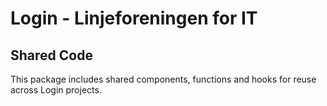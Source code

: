 # Login - Linjeforeningen for IT
## Shared Code

This package includes shared components, functions and hooks for reuse across Login projects.
